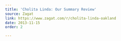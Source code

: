 ```yaml
---
title: 'Cholita Linda: Our Summary Review'
source: Zagat
link: https://www.zagat.com/r/cholita-linda-oakland
date: 2013-11-15
order: 2

---
```

